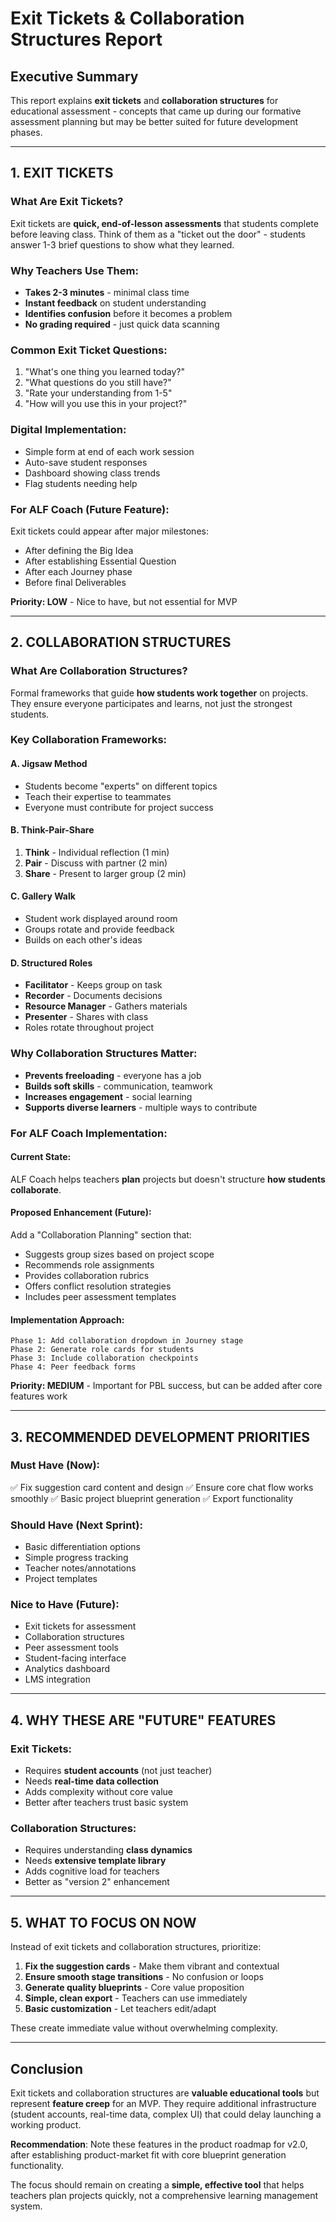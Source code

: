# Exit Tickets & Collaboration Structures Report

## Executive Summary
This report explains **exit tickets** and **collaboration structures** for educational assessment - concepts that came up during our formative assessment planning but may be better suited for future development phases.

---

## 1. EXIT TICKETS

### What Are Exit Tickets?
Exit tickets are **quick, end-of-lesson assessments** that students complete before leaving class. Think of them as a "ticket out the door" - students answer 1-3 brief questions to show what they learned.

### Why Teachers Use Them:
- **Takes 2-3 minutes** - minimal class time
- **Instant feedback** on student understanding
- **Identifies confusion** before it becomes a problem
- **No grading required** - just quick data scanning

### Common Exit Ticket Questions:
1. "What's one thing you learned today?"
2. "What questions do you still have?"
3. "Rate your understanding from 1-5"
4. "How will you use this in your project?"

### Digital Implementation:
- Simple form at end of each work session
- Auto-save student responses
- Dashboard showing class trends
- Flag students needing help

### For ALF Coach (Future Feature):
Exit tickets could appear after major milestones:
- After defining the Big Idea
- After establishing Essential Question
- After each Journey phase
- Before final Deliverables

**Priority: LOW** - Nice to have, but not essential for MVP

---

## 2. COLLABORATION STRUCTURES

### What Are Collaboration Structures?
Formal frameworks that guide **how students work together** on projects. They ensure everyone participates and learns, not just the strongest students.

### Key Collaboration Frameworks:

#### A. Jigsaw Method
- Students become "experts" on different topics
- Teach their expertise to teammates
- Everyone must contribute for project success

#### B. Think-Pair-Share
1. **Think** - Individual reflection (1 min)
2. **Pair** - Discuss with partner (2 min)
3. **Share** - Present to larger group (2 min)

#### C. Gallery Walk
- Student work displayed around room
- Groups rotate and provide feedback
- Builds on each other's ideas

#### D. Structured Roles
- **Facilitator** - Keeps group on task
- **Recorder** - Documents decisions
- **Resource Manager** - Gathers materials
- **Presenter** - Shares with class
- Roles rotate throughout project

### Why Collaboration Structures Matter:
- **Prevents freeloading** - everyone has a job
- **Builds soft skills** - communication, teamwork
- **Increases engagement** - social learning
- **Supports diverse learners** - multiple ways to contribute

### For ALF Coach Implementation:

#### Current State:
ALF Coach helps teachers **plan** projects but doesn't structure **how students collaborate**.

#### Proposed Enhancement (Future):
Add a "Collaboration Planning" section that:
- Suggests group sizes based on project scope
- Recommends role assignments
- Provides collaboration rubrics
- Offers conflict resolution strategies
- Includes peer assessment templates

#### Implementation Approach:
```
Phase 1: Add collaboration dropdown in Journey stage
Phase 2: Generate role cards for students  
Phase 3: Include collaboration checkpoints
Phase 4: Peer feedback forms
```

**Priority: MEDIUM** - Important for PBL success, but can be added after core features work

---

## 3. RECOMMENDED DEVELOPMENT PRIORITIES

### Must Have (Now):
✅ Fix suggestion card content and design
✅ Ensure core chat flow works smoothly
✅ Basic project blueprint generation
✅ Export functionality

### Should Have (Next Sprint):
- Basic differentiation options
- Simple progress tracking
- Teacher notes/annotations
- Project templates

### Nice to Have (Future):
- Exit tickets for assessment
- Collaboration structures
- Peer assessment tools
- Student-facing interface
- Analytics dashboard
- LMS integration

---

## 4. WHY THESE ARE "FUTURE" FEATURES

### Exit Tickets:
- Requires **student accounts** (not just teacher)
- Needs **real-time data collection**
- Adds complexity without core value
- Better after teachers trust basic system

### Collaboration Structures:
- Requires understanding **class dynamics**
- Needs **extensive template library**
- Adds cognitive load for teachers
- Better as "version 2" enhancement

---

## 5. WHAT TO FOCUS ON NOW

Instead of exit tickets and collaboration structures, prioritize:

1. **Fix the suggestion cards** - Make them vibrant and contextual
2. **Ensure smooth stage transitions** - No confusion or loops
3. **Generate quality blueprints** - Core value proposition
4. **Simple, clean export** - Teachers can use immediately
5. **Basic customization** - Let teachers edit/adapt

These create immediate value without overwhelming complexity.

---

## Conclusion

Exit tickets and collaboration structures are **valuable educational tools** but represent **feature creep** for an MVP. They require additional infrastructure (student accounts, real-time data, complex UI) that could delay launching a working product.

**Recommendation**: Note these features in the product roadmap for v2.0, after establishing product-market fit with core blueprint generation functionality.

The focus should remain on creating a **simple, effective tool** that helps teachers plan projects quickly, not a comprehensive learning management system.